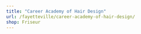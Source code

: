 ```yaml
---
title: "Career Academy of Hair Design"
url: /fayetteville/career-academy-of-hair-design/
shop: Friseur
---
```

